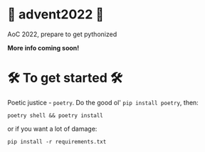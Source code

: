 # 🎄 advent2022 🎄

AoC 2022, prepare to get pythonized

**More info coming soon!**

# 🛠️ To get started 🛠️

Poetic justice - `poetry`. Do the good ol' `pip install poetry`, then:

```shell
poetry shell && poetry install
```

or if you want a lot of damage:

```shell
pip install -r requirements.txt
```
